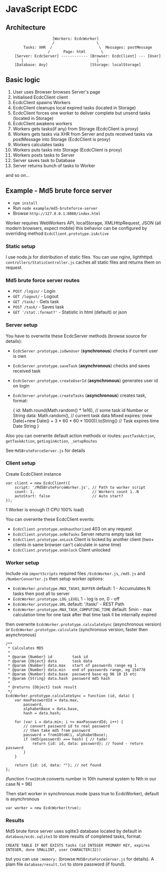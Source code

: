 # JavaScript ECDC

## Architecture

```
                     [Workers: EcdcWorker]
                     /                   \
        Tasks: XHR  /                     \  Messages: postMessage
                   /      Page: html       \
    [Server: EcdcServer] ------------ [Browser: EcdcClient] --- [User]
       |                                 |
    [Database: Any]                   [Storage: localStorage]
```

## Basic logic

 1. User uses Browser browses Server's page
 2. Initialised EcdcClient client
 3. EcdcClient spawns Workers
 4. EcdcClient cleanups local expired tasks (located in Storage)
 5. EcdcClient forces one worker to deliver complete but unsend tasks (located in Storage)
 6. EcdcClient awakens workers
 7. Workers gets tasks(if any) from Storage (EcdcClient is proxy)
 8. Workers gets tasks via XHR from Server and puts received tasks via postMessage into Storage (EcdcClient is proxy)
 9. Workers calculates tasks
 10. Workers puts tasks into Storage (EcdcClient is proxy)
 11. Workers posts tasks to Server
 12. Server saves task to Database
 13. Server returns bunch of tasks to Worker

and so on...

## Example - Md5 brute force server

 * `npm install`
 * Run `node example/md5-bruteforce-server`
 * Browse `http://127.0.0.1:8080/index.html`

Worker requires WebWorkers API, localStorage, XMLHttpRequest, JSON (all modern browsers, expect mobile)
this behavior can be configured by overriding method `EcdcClient.prototype.isActive`

### Static setup

I use node.js for distribution of static files. You can use nginx, lighthttpd. `controllers/StaticController.js` caches
all static files and returns them on request.

### Md5 brute force server routes

 * `POST /login/` - Login
 * `GET /logout/` - Logout
 * `GET /task/` - Gets task
 * `POST /task/` - Saves task
 * `GET '/stat.:format?'` - Statistic in html (default) or json

### Server setup

You have to overwrite these EcdcServer methods (browse source for details):

 * `EcdcServer.prototype.isOwnUser` (**synchronous**) checks if current user is own
 * `EcdcServer.prototype.saveTask` (**asynchronous**) checks and saves received task
 * `EcdcServer.prototype.createUserId` (**asynchronous**) generates  user id on login
 * `EcdcServer.prototype.createTasks` (**asynchronous**) creates task, format:


    {
        id: Math.round(Math.random() * 1e16), // some task id Number or String
        data: Math.random(), // current task data Mixed
        expires: (new Date(+new Date() + 3 * 60 * 60 * 1000)).toString() // Task expires time Date String
    }

Also you can overwrite default action methods or routes: `postTaskAction`, `getTaskAction`, `getLoginAction`, `_setupRoutes`

See `Md5BruteForceServer.js` for details

### Client setup

Create EcdcClient instance

    var client = new EcdcClient({
        script: '/Md5BruteForceWorker.js', // Path to worker script
        count: 1,                          // Workers count 1..N
        autoStart: false                   // Auto start?
    });

1 Worker is enough (1 CPU 100% load)

You can overwrite these EcdcClient events:

  * `EcdcClient.prototype.onUnauthorized` 403 on any request
  * `EcdcClient.prototype.onNoTasks` Server returns empty task list
  * `EcdcClient.prototype.onLock` Client is locked by another client (two+ clients in same browser can't calculate in same time)
  * `EcdcClient.prototype.onUnlock` Client unlocked

### Worker setup

Include via `importScripts` required files `/EcdcWorker.js`, `/md5.js` and `/NumberConverter.js` then setup worker options:

  * `EcdcWorker.prototype.MAX_TASKS_BUFFER` default: 1 - Accumulates N tasks then post all to server
  * `EcdcWorker.prototype.LOG_LEVEL` 1 - log is on, 0 - off
  * `EcdcWorker.prototype.URL` default: '/task/' - REST Path
  * `EcdcWorker.prototype.MAX_TASK_COMPUTING_TIME` default: 5min - max calculation time for one task after that time task ll be internally expired

then overwrite `EcdcWorker.prototype.calculateSync` (asynchronous version) or `EcdcWorker.prototype.calculate` (synchronous version, faster then asynchronous)

    /**
     * Calculates MD5
     *
     * @param {Number} id         task id
     * @param {Object} data       task data
     * @param {Number} data.max   start of passwords range eg 1
     * @param {Number} data.min   end of passwords range, eg 154778
     * @param {Number} data.base  password base eg 96 10 15 etc
     * @param {String} data.hash  password md5 hash
     *
     * @returns {Object} task result
     */
    EcdcWorker.prototype.calculateSync = function (id, data) {
        var maxPasswordId = data.max,
            password,
            alphabetBase = data.base,
            hash = data.hash;

        for (var i = data.min; i <= maxPasswordId; i++) {
            // convert password id to real password
            // then take md5 from password
            password = from10toN(i, alphabetBase);
            if (md5(password) === hash) { // tada!
                return {id: id, data: password}; // found - return password
            }
        }

        return {id: id, data: ""}; // not found
    };

(function `from10toN` converts number in 10th numeral system to Nth in our case N = 96)

Then start worker in synchronous mode (pass true to EcdcWorker), default is asynchronous

    var worker = new EcdcWorker(true);

### Results

Md5 brute force server uses sqlite3 database located by default in `database/ecdc.sqlite3` to store results of completed tasks, format:

    CREATE TABLE IF NOT EXISTS tasks (id INTEGER PRIMARY KEY, expires INTEGER, done SMALLINT, user CHARACTER(32))

but you can use `:memory:` (browse `Md5BruteForceServer.js` for details). A plain file `database/result.txt` to store password (if found).

